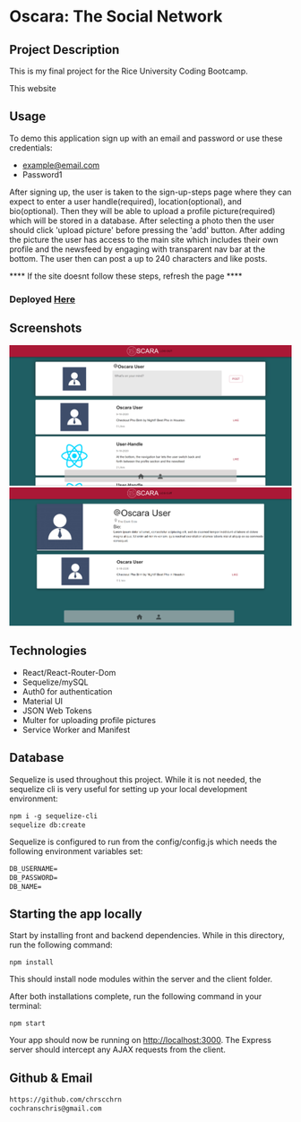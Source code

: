 # Oscara: The Social Network


## Project Description
This is my final project for the Rice University Coding Bootcamp.

This website 


## Usage
To demo this application sign up with an email and password or use these credentials: 
 - example@email.com
 - Password1

After signing up, the user is taken to the sign-up-steps page where they can expect to enter a user handle(required), location(optional), and bio(optional). Then they will be able to upload a profile picture(required) which will be stored in a database. After selecting a photo then the user should click 'upload picture' before pressing the 'add' button. After adding the picture the user has access to the main site which includes their own profile and the newsfeed by engaging with transparent nav bar at the bottom. The user then can post a up to 240 characters and like posts. 

**** If the site doesnt follow these steps, refresh the page ****

### Deployed [Here](https://oscara.herokuapp.com/)


## Screenshots
<img src="./uploads/user/newsfeed.png"/>
<img src="./uploads/user/profile.png"/>

## Technologies
 - React/React-Router-Dom
 - Sequelize/mySQL
 - Auth0 for authentication
 - Material UI
 - JSON Web Tokens
 - Multer for uploading profile pictures
 - Service Worker and Manifest


## Database
Sequelize is used throughout this project. While it is not needed, the sequelize cli is very useful for setting up your local development environment:

```
npm i -g sequelize-cli
sequelize db:create
```

Sequelize is configured to run from the config/config.js which needs the following environment variables set:

```
DB_USERNAME=
DB_PASSWORD=
DB_NAME=
```


## Starting the app locally
Start by installing front and backend dependencies. While in this directory, run the following command:

```
npm install
```

This should install node modules within the server and the client folder.

After both installations complete, run the following command in your terminal:

```
npm start
```

Your app should now be running on <http://localhost:3000>. The Express server should intercept any AJAX requests from the client.

## Github & Email
    https://github.com/chrscchrn
    cochranschris@gmail.com